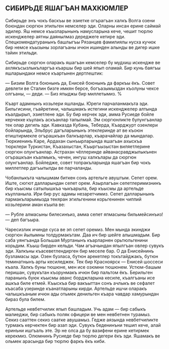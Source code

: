 ## СИБИРЬДЕ ЯШАГЪАН МАХКЮМЛЕР

Сибирьде энъ чокъ баскъы ве эзиетке огърагъан халкъ Волга озени боюндан сюргюн этильген немселер эди.
Оларны инсан ерине саймай эдилер.
Яш немсе къызларынынъ намусларына кече, чешит тюрлю искенджелер аятны даянылмаз дереджеге кетире эди.
Спецкомендатуранынъ башлыгъы Рязанцев фамилиялы нусха кучюк бир немсе къызыны зорлагъаны ичюн ишинден алынды ве дигер ишке тайин этильди.

Сибирьде сюргюн оларакъ яшагъан кемселер бу мудхиш искендже ве ахлякъсызлыкъларгъа къаршы бир шей япып оламай.
Бир кунь баягъы яшларындаки немсе къартынен дертлештик:

— Бизим Волга боюнынъ да, Енисей боюнынъ да фаркъы ёкъ.
Совет девлети ве Сталин бизге имкян берсе, богъазымыздан къолуны чексе олгъаны, — деди.
— Биз япыджы бир миллетымиз.
%

Къарт адамнынъ козьлери яшланды.
Юреги парчаланмакъта эди.
Бильгисини, гъайретини, чалышмакъ истегини искенджелер алтында къалдырып, эзиетлене эди.
Бу бир керчек эди, амма Русиеде бойле керчекке къулакъ аскъанлар тапылмай.
Эм сюргюнликте булунгъанлар тек олар дегиль эди.
Кавказда Кубань, Теберда, Къарджурт озенлери бойларында, Эльбрус дагъларынынъ этеклеринде ат ве къоюн етиштирмекле огърашкъан балкъарлар, къарачайлар да мындалар.
Тюркиенинъ Каре, Ардахан сынъырларында яшагъан ахыскъа тюрклери Туркистан, Къазахыстан, Къыргъызыстан виляетлерине сюргюн олунгъанлар.
Астрахан чёллеринде айванасравджылыкънен огърашкъан къалмыкъ, чечен, ингуш халкълары да сюргюн олунгъанлар.
Бойледже, совет топракъларында яшагъан бир чокъ миллетлер дагъытылды ве парчаланды.

Чобанлыкъта чалышмам биткен сонъ артельге авуштым.
Сепет орем.
Иште, сюгют далларындан сепет орем.
Азырлагъан сепетлеримизнинъ бир къысмы сатылышкъа чыкъарыла, бир къысмы да артельде къулланыла.
Ири бир рус адамы незаретчимиз.
Сепет далларынынъ пармакъларымызда текяран эгильгенини корьгенинен чиппий козьлерини аман къыпа ве:

— Рубле алмасыны билесинъиз, амма сепет япмасыны бильмейсинъиз! — деп багъыра.

Чаресизлик ичинде суса ве эп сепет оремиз.
Мен мында экинджи сюргюн йылымны толдурмакътам.
Даа ич бир шейге алышмадым.
Бир саба уянгъанда Большая Муртанынъ къарларнен орьтюльгенини корьдим.
Къыш бирден кельди.
Чам агъачындан япылгъан овлер сувукъ эди.
Халкъны къасеветлендирген бир меселе бар.
О да Енисейнинъ бузламасы эди.
Озен бузласа, бутюн арекетлер токътайджакъ, бутюн теминатнынъ арты кесиледжек.
Тек бир Красноярск — Енисей шоссеси къала.
Халкъ буны тюшюне, мен исе озюмни тюшюнем.
Устюм-башым перишан, сувукътан къорунмакъ ичюн бир пальтом ёкъ.
Берильген паранынъ буюк къысмы аванс борджларына кесиле, къалгъаны исе ашкъа биле етмей.
Къыскъа бир вакъыттан сонъ ачлыкъ ве сефалет къасаба узеринде къанатларыны кирди.
Артельде ишчи оларакъ чалышкъаным ичюн ады отьмек денильген къара чавдар хамурындан бираз була билем.

Артельде невбетчилик япып башладым.
Учь адам — бир сабыкъ малиеджи, бир сабыкъ поляк офицери ве мен невбетнен турамыз.
Секиз сааттен секиз саатке авушамыз.
Гедже аязында невбетчиликте турмакъ керчектен бир азап эди.
Сувукъ беденинъни тешип кече, алай еринъни ишгъаль эте.
Эр не олса да бу вазифени ерине кетирмек керекмиз.
Олюмнинъ Русиеде бир тюрлю дегери ёкъ эди.
Яшамакъ ве ольмек арасында бир тюрлю фаркъ ёкъ киби.
